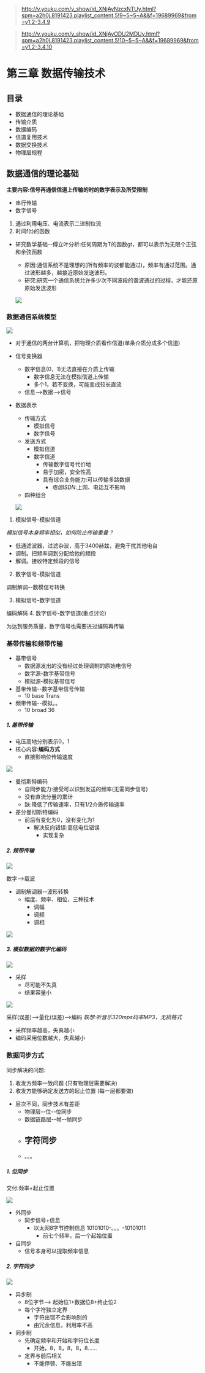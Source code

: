 >http://v.youku.com/v_show/id_XNjAyNzcxNTUy.html?spm=a2h0j.8191423.playlist_content.5!9~5~5~A&&f=19689969&from=y1.2-3.4.9

>http://v.youku.com/v_show/id_XNjAyODU2MDUy.html?spm=a2h0j.8191423.playlist_content.5!10~5~5~A&&f=19689969&from=y1.2-3.4.10


# 第三章 数据传输技术
## 目录
- 数据通信的理论基础
- 传输介质
- 数据编码
- 信道复用技术
- 数据交换技术
- 物理层规程

## 数据通信的理论基础
**主要内容:信号再通信信道上传输的时的数学表示及所受限制**

- 串行传输
- 数字信号

1. 通过利用电压、电流表示二进制位流
2. 时间f(t)的函数

- 研究数学基础--傅立叶分析:任何周期为T的函数gt，都可以表示为无限个正弦和余弦函数
  - 原因:通信系统不是理想的(所有频率的波都能通过)，频率有通过范围。通过波形越多，越接近原始发送波形。
  - 研究:研究一个通信系统允许多少次不同波段的谐波通过的过程，才能还原原始发送波形

  ![](assets/markdown-img-paste-2017081300155017.png)

### 数据通信系统模型

![](assets/markdown-img-paste-20170813003056944.png)

- 对于通信的两台计算机，把物理介质看作信道(单条介质分成多个信道)
- 信号变换器
  - 数字信息(0，1)无法直接在介质上传输
    - 数字信息无法在模拟信道上传输
    - 多个1，若不变换，可能变成较长直流
  - 信息-->数据-->信号
- 数据表示
  - 传输方式
    - 模拟信号
    - 数字信号
  - 发送方式
    - 模拟信道
    - 数字信道
      - 传输数字信号代价地
      - 易于加密，安全性高
      - 具有综合业务能力:可以传输多路数据
        - *电信ISDN*:上网、电话互不影响
  - 四种组合

  ![](assets/markdown-img-paste-20170813003617584.png)

1. 模拟信号-模拟信道

*模拟信号本身频率相似，如何防止传输重叠？*
- 低通滤波器，过滤杂波，高于3400赫兹，避免干扰其他电台
- 调制。把频率调到分配给他的频段
- 解调。接收特定频段的信号

2. 数字信号-模拟信道

调制解调--数模信号转换

3. 模拟信号-数字信道

编码解码
4. 数字信号-数字信道(重点讨论)

为达到服务质量，数字信号也需要进过编码再传输

### 基带传输和频带传输
- 基带信号
  - 数据源发出的没有经过处理调制的原始电信号
  - 数字源-数字基带信号
  - 模拟源-模拟基带信号
- 基带传输--数字基带信号传输
  - 10 base Trans
- 频带传输--模拟。。
  - 10 broad 36

##### 1. 基带传输
- 电压高地分别表示0，1
- 核心内容:**编码方式**
  - 直接影响位传输速度

![](assets/markdown-img-paste-2017081323082023.png)

- 曼彻斯特编码
  - 自同步能力:接受可以识别发送的频率(无需同步信号)
  - 没有直流分量的累计
  - 缺:降低了传输速率，只有1/2介质传输速率
- 差分曼彻斯特编码
  - 前后有变化为0，没有变化为1
    - 解决反向错误:高低电位错误
      - 实现复杂


##### 2. 频带传输

![](assets/markdown-img-paste-20170813231744952.png)

数字-->载波
- 调制解调器--波形转换
  - 幅度、频率、相位，三种技术
    - 调幅
    - 调频
    - 调相

![](assets/markdown-img-paste-20170813232011902.png)

##### 3. 模拟数据的数字化编码

![](assets/markdown-img-paste-20170813233046249.png)

- 采样
  - 尽可能不失真
  - 结果容量小

![](assets/markdown-img-paste-2017081323312509.png)

采样(误差)-->量化(误差)-->编码
*联想:听音乐320mps码率MP3，无损格式*
- 采样频率越高，失真越小
- 编码采用位数越大，失真越小


### 数据同步方式
同步解决的问题:
1. 收发方频率一致问题
(只有物理层需要解决)
2. 收发方能够确定发送方的起止位置
(每一层都要做)

- 层次不同，同步技术有差距
  - 物理层--位--位同步
  - 数据链路层--帧--帧同步
  - 字符同步
    -
  - 。。。

##### 1. 位同步

交付:频率+起止位置

![](assets/markdown-img-paste-20170813234915106.png)

- 外同步
  - 同步信号+信息
    - 以太网8字节控制信息 10101010-。。。-10101011
      - 前七个频率，后一个起始位置
- 自同步
  - 信号本身可以提取频率信息


##### 2. 字符同步

![](assets/markdown-img-paste-2017081323533210.png)

- 异步制
  - 8位字节--> 起始位1+数据位8+终止位2
  - 每个字符独立定界
    - 字符出错不会影响别的
    - 由冗余信息，利用率不高
- 同步制
  - 先确定频率和开始和字符位长度
    - 开始，8，8，8，8，8……
  - 定界与前后相关
    - 不能停顿、不能出错
